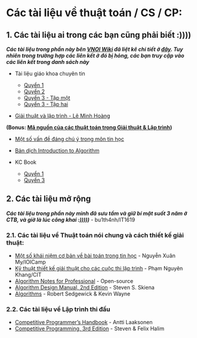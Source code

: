 # Các tài liệu về thuật toán / CS / CP:
 
## 1. Các tài liệu ai trong các bạn cũng phải biết :))))

_**Các tài liệu trong phần này bên [VNOI Wiki](http://vnoi.info/wiki) đã liệt kê chi tiết ở [đây](http://vnoi.info/wiki/algo/basic/Tai-Lieu-Thuat-Toan). Tuy nhiên trong trường hợp các liên kết ở đó bị hỏng, các bạn truy cập vào các liên kết trong danh sách này**_

   - Tài liệu giáo khoa chuyên tin
         
        - [Quyển 1](https://1drv.ms/b/s!AlSJG-eCrFaAy0B0MzCnck2wmt5v?e=1bllpQ)
        - [Quyển 2](https://1drv.ms/b/s!AlSJG-eCrFaAy0F8WRA64NNnN3sS?e=e33yLj)
        - [Quyển 3 - Tập một](https://1drv.ms/b/s!AlSJG-eCrFaAzAX-jBcs0KVbbS3s?e=oDltTn)
        - [Quyển 3 - Tập hai](https://1drv.ms/b/s!AlSJG-eCrFaAgb9MNuUm4m3AzDl9bQ?e=lE72dY)
    
   - [Giải thuật và lập trình - Lê Minh Hoàng](https://1drv.ms/b/s!AlSJG-eCrFaAy32IXrD4hkkf8I0X)
   
   **(Bonus: [Mã nguồn của các thuật toán trong Giải thuật & Lập trình](https://1drv.ms/u/s!AlSJG-eCrFaAyzBBTd0H0fVUeqBk?e=gzIvpE))**
   
   - [Một số vấn đề đáng chú ý trong môn tin học](https://1drv.ms/b/s!AlSJG-eCrFaAy0VbkTQbUDmd6mVy?e=A7UbLe)
   - [Bản dịch Introduction to Algorithm](https://1drv.ms/b/s!AlSJG-eCrFaAzBbC9ykTtPXMP1P9?e=8qfdIu)
   - KC Book
    
        - [Quyển 1](https://1drv.ms/b/s!AlSJG-eCrFaAy0p-UmLG11vpm4Wf)
        - [Quyển 3](https://1drv.ms/b/s!AlSJG-eCrFaAzANu-doHwQ4l3Fsy?e=k82FAh)
        
## 2. Các tài liệu mở rộng

_**Các tài liệu trong phần này mình đã sưu tầm và giữ bí mật suốt 3 năm ở CTB, và giờ là lúc công khai :)))))**_ - bu1th4nh/IT1619

### 2.1. Các tài liệu về Thuật toán nói chung và cách thiết kế giải thuật:
    
   - [Một số khái niệm cơ bản về bài toán trong tin học](https://1drv.ms/b/s!AlSJG-eCrFaAzBTRjhfo3n2n6VxY) - Nguyễn Xuân My/IOICamp
   - [Kỹ thuật thiết kế giải thuật cho các cuộc thi lập trình](https://1drv.ms/b/s!AlSJG-eCrFaAgb9Q6DZZ7waR22S1pw) - Phạm Nguyên Khang/CIT
   - [Algorithm Notes for Professional](https://1drv.ms/b/s!AlSJG-eCrFaAgckGtoo-EJbstK69hg) - Open-source
   - [Algorithm Design Manual, 2nd Edition](https://1drv.ms/b/s!AlSJG-eCrFaAzAJUmzskEboKYSy5) - Steven S. Skiena
   - [Algorithms](https://1drv.ms/b/s!AlSJG-eCrFaAgdoAeKwgtrsZPGnb9w) - Robert Sedgewick & Kevin Wayne
   
### 2.2. Các tài liệu về Lập trình thi đấu

   - [Competitive Programmer’s Handbook](https://cses.fi/book/book.pdf) - Antti Laaksonen
   - [Competitive Programming, 3rd Edition](https://1drv.ms/b/s!AlSJG-eCrFaAzA6QsDyQkHer643H?e=YafLhk) - Steven & Felix Halim
   
